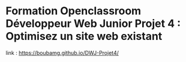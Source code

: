 # Formation Openclassroom Développeur Web Junior Projet 4 : Optimisez un site web existant
link : https://boubamg.github.io/DWJ-Projet4/
